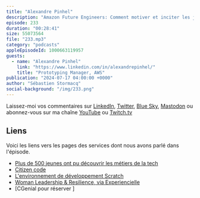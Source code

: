 ```yaml
---
title: "Alexandre Pinhel"
description: "Amazon Future Engineers: Comment motiver et inciter les jeunes à embrasser des carrières scientifiques et techniques ? Dans cet épisode, nous explorons le programme Amazon Future Engineer, un projet ambitieux destiné à sensibiliser collégiens, lycéens et leurs enseignants aux métiers de la technologie. Depuis son lancement, ce programme a touché un demi-million de jeunes en France, un pays où 80% des filles abandonnent les filières scientifiques entre la seconde et la terminale. Rejoignez-nous pour découvrir comment nous faisons la différence et inspirons la prochaine génération de talents technologiques."
episode: 233
duration: "00:28:41"
size: 55073564
file: "233.mp3"
category: "podcasts"
appleEpisodeId: 1000663119957
guests:
  - name: "Alexandre Pinhel"
    link: "https://www.linkedin.com/in/alexandrepinhel/"
    title: "Prototyping Manager, AWS"
publication: "2024-07-17 04:00:00 +0000"
author: "Sébastien Stormacq"
social-background: "/img/233.png"
---
```


Laissez-moi vos commentaires sur [LinkedIn](https://www.linkedin.com/in/sebastienstormacq/), [Twitter](https://twitter.com/sebsto), [Blue Sky](https://bsky.app/profile/sebsto.bsky.social), [Mastodon](https://awscommunity.social/@sebsto) ou abonnez-vous sur ma chaîne [YouTube](https://www.youtube.com/sebsto) ou [Twitch.tv](https://www.twitch.tv/sebAWS)

## Liens

Voici les liens vers les pages des services dont nous avons parlé dans l'épisode.

- [Plus de 500 jeunes ont pu découvrir les métiers de la tech](https://www.aboutamazon.fr/actualites/amazon-future-engineer/3-ans-apres-son-lancement-amazon-future-engineer-a-permis-a-plus-de-500-000-jeunes-de-decouvrir-les-opportunites-offertes-par-le-numerique)
- [Citizen code](https://www.futureengineer.fr/)
- [L'environnement de développement Scratch](https://scratch.mit.edu/about)
- [Woman Leadership & Resilience, via Experiencielle](https://experencielles.com/)
- [CGenial pour réserver ]








